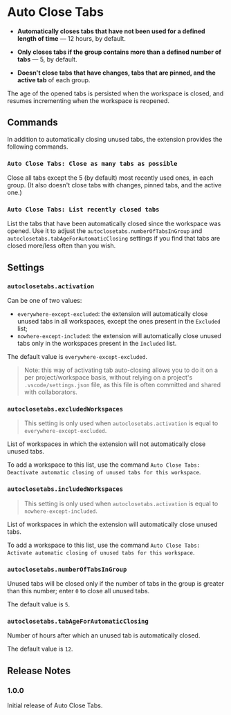 # Auto Close Tabs

- **Automatically closes tabs that have not been used for a defined length of time** — 12 hours, by default.

- **Only closes tabs if the group contains more than a defined number of tabs** — 5, by default.

- **Doesn't close tabs that have changes, tabs that are pinned, and the active tab** of each group.

The age of the opened tabs is persisted when the workspace is closed, and resumes incrementing when the workspace is reopened.

## Commands

In addition to automatically closing unused tabs, the extension provides the following commands.

### `Auto Close Tabs: Close as many tabs as possible`

Close all tabs except the 5 (by default) most recently used ones, in each group. (It also doesn't close tabs with changes, pinned tabs, and the active one.)

### `Auto Close Tabs: List recently closed tabs`

List the tabs that have been automatically closed since the workspace was opened. Use it to adjust the `autoclosetabs.numberOfTabsInGroup` and `autoclosetabs.tabAgeForAutomaticClosing` settings if you find that tabs are closed more/less often than you wish.

## Settings

### `autoclosetabs.activation`

Can be one of two values:

- `everywhere-except-excluded`: the extension will automatically close unused tabs in all workspaces, except the ones present in the `Excluded` list;
- `nowhere-except-included`: the extension will automatically close unused tabs only in the workspaces present in the `Included` list.

The default value is `everywhere-except-excluded`.

> Note: this way of activating tab auto-closing allows you to do it on a per project/workspace basis, without relying on a project's `.vscode/settings.json` file, as this file is often committed and shared with collaborators.

### `autoclosetabs.excludedWorkspaces`

> This setting is only used when `autoclosetabs.activation` is equal to `everywhere-except-excluded`.

List of workspaces in which the extension will not automatically close unused tabs.

To add a workspace to this list, use the command `Auto Close Tabs: Deactivate automatic closing of unused tabs for this workspace`.

### `autoclosetabs.includedWorkspaces`

> This setting is only used when `autoclosetabs.activation` is equal to `nowhere-except-included`.

List of workspaces in which the extension will automatically close unused tabs.

To add a workspace to this list, use the command `Auto Close Tabs: Activate automatic closing of unused tabs for this workspace`.

### `autoclosetabs.numberOfTabsInGroup`

Unused tabs will be closed only if the number of tabs in the group is greater than this number; enter `0` to close all unused tabs.

The default value is `5`.

### `autoclosetabs.tabAgeForAutomaticClosing`

Number of hours after which an unused tab is automatically closed.

The default value is `12`.

## Release Notes

### 1.0.0

Initial release of Auto Close Tabs.
